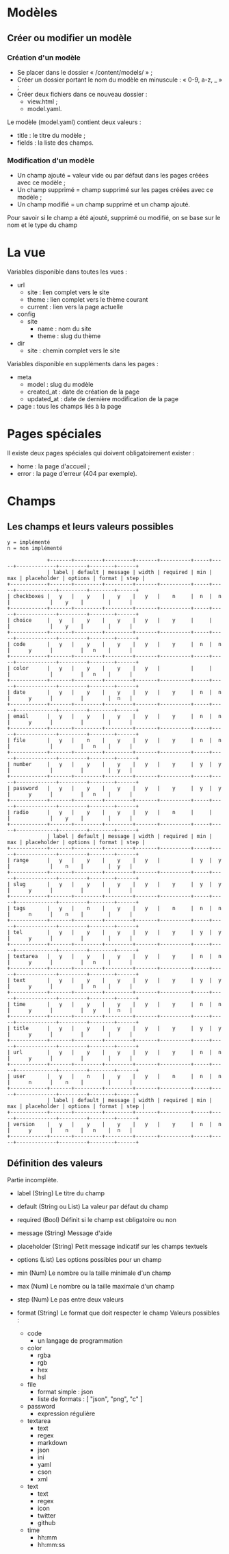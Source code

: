 # Modèles

## Créer ou modifier un modèle

### Création d'un modèle

- Se placer dans le dossier « /content/models/ » ;
- Créer un dossier portant le nom du modèle en minuscule : « 0-9, a-z, _ » ;
- Créer deux fichiers dans ce nouveau dossier :
  - view.html ;
  - model.yaml.

Le modèle (model.yaml) contient deux valeurs :
- title : le titre du modèle ;
- fields : la liste des champs.

### Modification d'un modèle

- Un champ ajouté = valeur vide ou par défaut dans les pages créées avec ce
  modèle ;
- Un champ supprimé = champ supprimé sur les pages créées avec ce modèle ;
- Un champ modifié = un champ supprimé et un champ ajouté.

Pour savoir si le champ a été ajouté, supprimé ou modifié, on se base sur le nom
et le type du champ

# La vue

Variables disponible dans toutes les vues :

- url
  - site : lien complet vers le site
  - theme : lien complet vers le thème courant
  - current : lien vers la page actuelle
- config
  - site
    - name : nom du site
    - theme : slug du thème
- dir
  - site : chemin complet vers le site

Variables disponible en suppléments dans les pages :

- meta
  - model : slug du modèle
  - created_at : date de création de la page
  - updated_at : date de dernière modification de la page
- page : tous les champs liés à la page

# Pages spéciales

Il existe deux pages spéciales qui doivent obligatoirement exister :

- home : la page d'accueil ;
- error : la page d'erreur (404 par exemple).

# Champs

## Les champs et leurs valeurs possibles

    y = implémenté
    n = non implémenté

                 +-------+---------+---------+-------+----------+-----+-----+-------------+---------+--------+------+
                 | label | default | message | width | required | min | max | placeholder | options | format | step |
    +------------+-------+---------+---------+-------+----------+-----+-----+-------------+---------+--------+------+
    | checkboxes |   y   |    y    |    y    |   y   |    n     |  n  |  n  |             |    y    |        |      |
    +------------+-------+---------+---------+-------+----------+-----+-----+-------------+---------+--------+------+
    | choice     |   y   |    y    |    y    |   y   |    y     |     |     |             |    y    |        |      |
    +------------+-------+---------+---------+-------+----------+-----+-----+-------------+---------+--------+------+
    | code       |   y   |    y    |    y    |   y   |    y     |  n  |  n  |      y      |         |   n    |      |
    +------------+-------+---------+---------+-------+----------+-----+-----+-------------+---------+--------+------+
    | color      |   y   |    y    |    y    |   y   |          |     |     |             |         |   n    |      |
    +------------+-------+---------+---------+-------+----------+-----+-----+-------------+---------+--------+------+
    | date       |   y   |    y    |    y    |   y   |    y     |  n  |  n  |      y      |         |        |  n   |
    +------------+-------+---------+---------+-------+----------+-----+-----+-------------+---------+--------+------+
    | email      |   y   |    y    |    y    |   y   |    y     |  n  |  n  |      y      |         |        |      |
    +------------+-------+---------+---------+-------+----------+-----+-----+-------------+---------+--------+------+
    | file       |   y   |    n    |    y    |   y   |    y     |  n  |  n  |             |         |   n    |      |
    +------------+-------+---------+---------+-------+----------+-----+-----+-------------+---------+--------+------+
    | number     |   y   |    y    |    y    |   y   |    y     |  y  |  y  |             |         |        |  y   |
    +------------+-------+---------+---------+-------+----------+-----+-----+-------------+---------+--------+------+
    | password   |   y   |    y    |    y    |   y   |    y     |  y  |  y  |      y      |         |   n    |      |
    +------------+-------+---------+---------+-------+----------+-----+-----+-------------+---------+--------+------+
    | radio      |   y   |    y    |    y    |   y   |    n     |     |     |             |    y    |        |      |
    +------------+-------+---------+---------+-------+----------+-----+-----+-------------+---------+--------+------+
                 | label | default | message | width | required | min | max | placeholder | options | format | step |
    +------------+-------+---------+---------+-------+----------+-----+-----+-------------+---------+--------+------+
    | range      |   y   |    y    |    y    |   y   |          |  y  |  y  |             |    n    |        |  y   |
    +------------+-------+---------+---------+-------+----------+-----+-----+-------------+---------+--------+------+
    | slug       |   y   |    y    |    y    |   y   |    y     |  y  |  y  |      y      |         |        |      |
    +------------+-------+---------+---------+-------+----------+-----+-----+-------------+---------+--------+------+
    | tags       |   y   |    n    |    y    |   y   |    n     |  n  |  n  |      n      |    n    |        |      |
    +------------+-------+---------+---------+-------+----------+-----+-----+-------------+---------+--------+------+
    | tel        |   y   |    y    |    y    |   y   |    y     |  y  |  y  |      y      |         |        |      |
    +------------+-------+---------+---------+-------+----------+-----+-----+-------------+---------+--------+------+
    | textarea   |   y   |    y    |    y    |   y   |    y     |  n  |  n  |      y      |         |   n    |      |
    +------------+-------+---------+---------+-------+----------+-----+-----+-------------+---------+--------+------+
    | text       |   y   |    y    |    y    |   y   |    y     |  y  |  y  |      y      |         |   n    |      |
    +------------+-------+---------+---------+-------+----------+-----+-----+-------------+---------+--------+------+
    | time       |   y   |    y    |    y    |   y   |    y     |  n  |  n  |      y      |         |   y    |  n   |
    +------------+-------+---------+---------+-------+----------+-----+-----+-------------+---------+--------+------+
    | title      |   y   |    y    |    y    |   y   |    y     |  y  |  y  |      y      |         |        |      |
    +------------+-------+---------+---------+-------+----------+-----+-----+-------------+---------+--------+------+
    | url        |   y   |    y    |    y    |   y   |    y     |  n  |  n  |      y      |         |        |      |
    +------------+-------+---------+---------+-------+----------+-----+-----+-------------+---------+--------+------+
    | user       |   y   |    n    |    y    |   y   |    n     |  n  |  n  |      n      |    n    |        |      |
    +------------+-------+---------+---------+-------+----------+-----+-----+-------------+---------+--------+------+
                 | label | default | message | width | required | min | max | placeholder | options | format | step |
    +------------+-------+---------+---------+-------+----------+-----+-----+-------------+---------+--------+------+
    | version    |   y   |    y    |    y    |   y   |    y     |  n  |  n  |      y      |    n    |   n    |  n   |
    +------------+-------+---------+---------+-------+----------+-----+-----+-------------+---------+--------+------+

## Définition des valeurs

Partie incomplète.

- label (String)
  Le titre du champ

- default (String ou List)
  La valeur par défaut du champ

- required (Bool)
  Définit si le champ est obligatoire ou non

- message (String)
  Message d'aide

- placeholder (String)
  Petit message indicatif sur les champs textuels

- options (List)
  Les options possibles pour un champ

- min (Num)
  Le nombre ou la taille minimale d'un champ

- max (Num)
  Le nombre ou la taille maximale d'un champ

- step (Num)
  Le pas entre deux valeurs

- format (String)
  Le format que doit respecter le champ
  Valeurs possibles :
  - code
    - un langage de programmation
  - color
    - rgba
    - rgb
    - hex
    - hsl
  - file
    - format simple : json
    - liste de formats : [ "json", "png", "c" ]
  - password
    - expression régulière
  - textarea
    - text
    - regex
    - markdown
    - json
    - ini
    - yaml
    - cson
    - xml
  - text
    - text
    - regex
    - icon
    - twitter
    - github
  - time
    - hh:mm
    - hh:mm:ss
